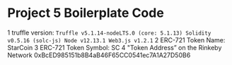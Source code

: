 # Project 5 Boilerplate Code
1 truffle version: 
`
Truffle v5.1.14-nodeLTS.0 (core: 5.1.13)
Solidity v0.5.16 (solc-js)
Node v12.13.1
Web3.js v1.2.1
`
2 ERC-721 Token Name:	StarCoin
3 ERC-721 Token Symbol:	SC
4 "Token Address” on the Rinkeby Network	0xBcED985151b8B4aB46F65CC0541ec7A1A27D50B6
